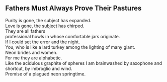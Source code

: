 Fathers Must Always Prove Their Pastures
----------------------------------------
Purity is gone, the subject has expanded.  
Love is gone, the subject has chirped.  
They are all fathers  
professional howls in whose comfortable jars originate.  
If I could set the error and the night.  
You, who is like a lard turkey among the lighting of many giant.  
Neon brides and women.  
For me they are alphabetic.  
Like the acidulous graphite of spheres I am brainwashed by saxophone and shortcut, by imbroglio and wind.  
Promise of a plagued neon springtime.  
